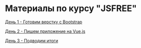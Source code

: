 # Материалы по курсу "JSFREE"

[День 1 - Готовим верстку с Bootstrap](day-1)

[День 2 - Пишем приложение на Vue.js](day-2)  

[День 3 - Подводим итоги](day-3)
